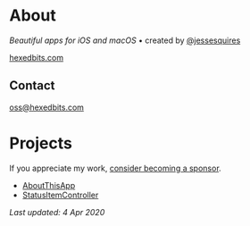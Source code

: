 # About

*Beautiful apps for iOS and macOS* • created by [@jessesquires](https://github.com/jessesquires)

[hexedbits.com](https://www.hexedbits.com)

## Contact

 oss@hexedbits.com

# Projects

If you appreciate my work, [consider becoming a sponsor](https://www.jessesquires.com/sponsor/).

* [AboutThisApp](https://hexedbits.github.io/AboutThisApp/)
* [StatusItemController](https://github.com/hexedbits/StatusItemController)

*Last updated: 4 Apr 2020*
